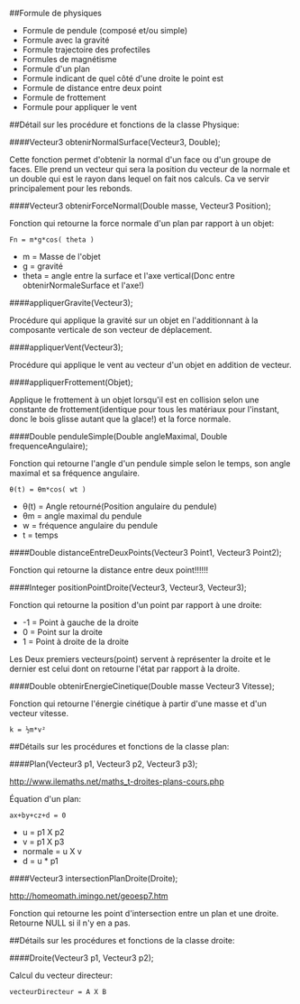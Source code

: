 ##Formule de physiques

- Formule de pendule (composé et/ou simple)
- Formule avec la gravité
- Formule trajectoire des profectiles
- Formules de magnétisme
- Formule d'un plan
- Formule indicant de quel côté d'une droite le point est
- Formule de distance entre deux point
- Formule de frottement
- Formule pour appliquer le vent

##Détail sur les procédure et fonctions de la classe Physique:

####Vecteur3 obtenirNormalSurface(Vecteur3, Double);

Cette fonction permet d'obtenir la normal d'un face ou d'un groupe de faces. Elle prend un vecteur qui sera la position  du vecteur de la normale et un double qui est le rayon dans lequel on fait nos calculs. Ca ve servir principalement pour les rebonds.

####Vecteur3 obtenirForceNormal(Double masse, Vecteur3 Position);

Fonction qui retourne la force normale d'un plan par rapport à un objet:

    Fn = m*g*cos( theta )

- m = Masse de l'objet
- g = gravité
- theta = angle entre la surface et l'axe vertical(Donc entre obtenirNormaleSurface et l'axe!)

####appliquerGravite(Vecteur3);

Procédure qui applique la gravité sur un objet en l'additionnant à la composante verticale de son vecteur de déplacement.


####appliquerVent(Vecteur3);

Procédure qui applique le vent au vecteur d'un objet en addition de vecteur.

####appliquerFrottement(Objet);

Applique le frottement à un objet lorsqu'il est en collision selon une constante de frottement(identique pour tous les matériaux pour l'instant, donc le bois glisse autant que la glace!) et la force normale.

####Double penduleSimple(Double angleMaximal, Double frequenceAngulaire);

Fonction qui retourne l'angle d'un pendule simple selon le temps, son angle maximal et sa fréquence angulaire.

    θ(t) = θm*cos( wt )

- θ(t) = Angle retourné(Position angulaire du pendule)
- θm = angle maximal du pendule
- w = fréquence angulaire du pendule
- t = temps

####Double distanceEntreDeuxPoints(Vecteur3 Point1, Vecteur3 Point2);

Fonction qui retourne la distance entre deux point!!!!!!

####Integer positionPointDroite(Vecteur3, Vecteur3, Vecteur3);

Fonction qui retourne la position d'un point par rapport à une droite:

- -1 = Point à gauche de la droite
- 0 = Point sur la droite
- 1 = Point à droite de la droite

Les Deux premiers vecteurs(point) servent à représenter la droite et le dernier est celui dont on retourne l'état par rapport à la droite.

####Double obtenirEnergieCinetique(Double masse Vecteur3 Vitesse);

Fonction qui retourne l'énergie cinétique à partir d'une masse et d'un vecteur vitesse.

    k = ½m*v²

##Détails sur les procédures et fonctions de la classe plan:

####Plan(Vecteur3 p1, Vecteur3 p2, Vecteur3 p3);

http://www.ilemaths.net/maths_t-droites-plans-cours.php

Équation d'un plan:

    ax+by+cz+d = 0

- u = p1 X p2
- v = p1 X p3
- normale = u X v
- d = u * p1

####Vecteur3 intersectionPlanDroite(Droite);

http://homeomath.imingo.net/geoesp7.htm

Fonction qui retourne les point d'intersection entre un plan et une droite. Retourne NULL si il n'y en a pas.

##Détails sur les procédures et fonctions de la classe droite:

####Droite(Vecteur3 p1, Vecteur3 p2);

Calcul du vecteur directeur:

    vecteurDirecteur = A X B




